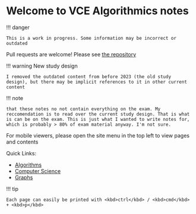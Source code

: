 # Welcome to VCE Algorithmics notes

!!! danger

    This is a work in progress. Some information may be incorrect or outdated

Pull requests are welcome! Please see [the repository](https://github.com/mcloughlan/algo-notes)

!!! warning New study design

	I removed the outdated content from before 2023 (the old study design), but there may be implicit references to it in other current content


!!! note

    that these notes no not contain everything on the exam. My reccomendation is to read over the current study design. That is what is can be on the exam. This is just what I wanted to write notes for, which is probably > 80% of exam material anyway. I'm not sure.


For mobile viewers, please open the site menu in the top left to view pages and contents


Quick Links:

- [Algorithms](algorithms.md)
- [Computer Science](computer-science.md)
- [Graphs](graphs.md)

!!! tip

    Each page can easily be printed with <kbd>ctrl</kbd> / <kbd>cmd</kbd> + <kbd>p</kbd>